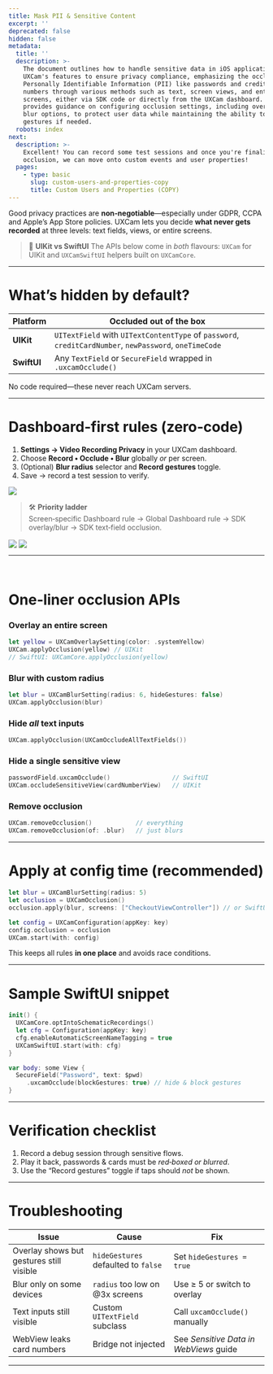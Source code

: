 ```yaml
---
title: Mask PII & Sensitive Content
excerpt: ''
deprecated: false
hidden: false
metadata:
  title: ''
  description: >-
    The document outlines how to handle sensitive data in iOS applications using
    UXCam's features to ensure privacy compliance, emphasizing the occlusion of
    Personally Identifiable Information (PII) like passwords and credit card
    numbers through various methods such as text, screen views, and entire
    screens, either via SDK code or directly from the UXCam dashboard. It also
    provides guidance on configuring occlusion settings, including overlay and
    blur options, to protect user data while maintaining the ability to record
    gestures if needed.
  robots: index
next:
  description: >-
    Excellent! You can record some test sessions and once you're finalised with
    occlusion, we can move onto custom events and user properties!
  pages:
    - type: basic
      slug: custom-users-and-properties-copy
      title: Custom Users and Properties (COPY)
---
```

Good privacy practices are **non‑negotiable**—especially under GDPR, CCPA and Apple’s App Store policies. UXCam lets you decide **what never gets recorded** at three levels: text fields, views, or entire screens.

> 📘 **UIKit vs SwiftUI** The APIs below come in  *both*  flavours: `UXCam` for UIKit and `UXCamSwiftUI` helpers built on `UXCamCore`.

***

# What’s hidden by default?

| Platform    | Occluded out of the box                                                                                |
| ----------- | ------------------------------------------------------------------------------------------------------ |
| **UIKit**   | `UITextField` with `UITextContentType` of `password`, `creditCardNumber`, `newPassword`, `oneTimeCode` |
| **SwiftUI** | Any `TextField` or `SecureField` wrapped in `.uxcamOcclude()`                                          |

No code required—these never reach UXCam servers.

***

# Dashboard‑first rules (zero‑code)

1. **Settings → Video Recording Privacy** in your UXCam dashboard.
2. Choose **Record • Occlude • Blur** globally *or* per screen.
3. (Optional) **Blur radius** selector and **Record gestures** toggle.
4. Save → record a test session to verify.

<Image align="center" border={false} caption="Selecting the Blur option will also enable you to select the blur radius once applied." src="https://files.readme.io/0ab7d3d80f51c44741d7eeaa809c94228d1783c5f4e58a79583c430466674cc7-screenDash.png" />

> 🛠️ **Priority ladder**\
> Screen‑specific Dashboard rule → Global Dashboard rule → SDK overlay/blur → SDK text‑field occlusion.

<Image align="center" src="https://files.readme.io/18aa14ac96aa32728172235b5acb170702461517bbaca44a50e76eefc9075a6a-ruleDash.png" />

<Image align="center" src="https://files.readme.io/3a9d7654b24bb774443f0dd6f44b297f90c668016bc954e25f9d488e389baba3-textDash.png" />

***

<br />

# One‑liner occlusion APIs

### Overlay an entire screen

```swift
let yellow = UXCamOverlaySetting(color: .systemYellow)
UXCam.applyOcclusion(yellow) // UIKit
// SwiftUI: UXCamCore.applyOcclusion(yellow)
```

### Blur with custom radius

```swift
let blur = UXCamBlurSetting(radius: 6, hideGestures: false)
UXCam.applyOcclusion(blur)
```

### Hide *all* text inputs

```swift
UXCam.applyOcclusion(UXCamOccludeAllTextFields())
```

### Hide a single sensitive view

```swift
passwordField.uxcamOcclude()                 // SwiftUI
UXCam.occludeSensitiveView(cardNumberView)   // UIKit
```

### Remove occlusion

```swift
UXCam.removeOcclusion()            // everything
UXCam.removeOcclusion(of: .blur)   // just blurs
```

***

# Apply at config time (recommended)

```swift
let blur = UXCamBlurSetting(radius: 5)
let occlusion = UXCamOcclusion()
occlusion.apply(blur, screens: ["CheckoutViewController"]) // or SwiftUI tag

let config = UXCamConfiguration(appKey: key)
config.occlusion = occlusion
UXCam.start(with: config)
```

This keeps all rules **in one place** and avoids race conditions.

***

# Sample SwiftUI snippet

```swift
init() {
  UXCamCore.optIntoSchematicRecordings()
  let cfg = Configuration(appKey: key)
  cfg.enableAutomaticScreenNameTagging = true
  UXCamSwiftUI.start(with: cfg)
}

var body: some View {
  SecureField("Password", text: $pwd)
     .uxcamOcclude(blockGestures: true) // hide & block gestures
}
```

***

# Verification checklist

1. Record a debug session through sensitive flows.
2. Play it back, passwords & cards must be *red‑boxed or blurred*.
3. Use the “Record gestures” toggle if taps should *not* be shown.

***

# Troubleshooting

| Issue                                    | Cause                               | Fix                                    |
| ---------------------------------------- | ----------------------------------- | -------------------------------------- |
| Overlay shows but gestures still visible | `hideGestures` defaulted to `false` | Set `hideGestures = true`              |
| Blur only on some devices                | `radius` too low on @3x screens     | Use ≥ 5 or switch to overlay           |
| Text inputs still visible                | Custom `UITextField` subclass       | Call `uxcamOcclude()` manually         |
| WebView leaks card numbers               | Bridge not injected                 | See *Sensitive Data in WebViews* guide |

***